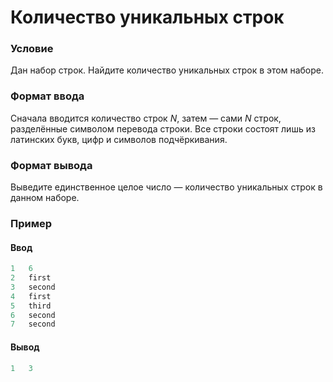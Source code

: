 # Количество уникальных строк

### Условие
 
Дан набор строк. Найдите количество уникальных строк в этом наборе.

### Формат ввода

Сначала вводится количество строк *N*, затем — сами *N* строк, разделённые символом перевода строки. Все строки состоят лишь из латинских букв, цифр и символов подчёркивания.

### Формат вывода

Выведите единственное целое число — количество уникальных строк в данном наборе.

### Пример

#### Ввод

```objectivec
1   6
2   first
3   second
4   first
5   third
6   second
7   second
```

#### Вывод

```objectivec
1   3
```
